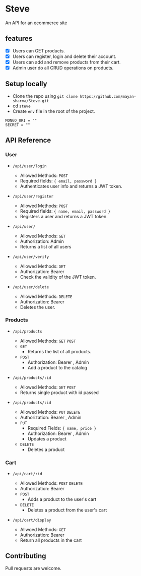 # Steve
An API for an ecommerce site

## features
* [x] Users can GET products.
* [x] Users can register, login and delete their account.
* [x] Users can add and remove products from their cart.
* [x] Admin user do all CRUD operations on products.

## Setup locally
- Clone the repo using `git clone https://github.com/mayan-sharma/Steve.git`
- cd `steve`
- Create `env` file in the root of the project.

```
MONGO_URI = ""
SECRET = ""
```

## API Reference

### User
  - `/api/user/login`
    - Allowed Methods: `POST`
    - Required fields: `{ email, password }`
    - Authenticates user info and returns a JWT token.
    
  - `/api/user/register`
    - Allowed Methods: `POST`
    - Required fields: `{ name, email, password }`
    - Registers a user and returns a JWT token.
    
  - `/api/user/`
    - Allowed Methods: `GET`
    - Authorization: Admin
    - Returns a list of all users
    
  - `/api/user/verify`
    - Allowed Methods: `GET`
    - Authorization: Bearer <Token>
    - Check the validity of the JWT token.
    
  - `/api/user/delete`
    - Allowed Methods: `DELETE`
    - Authorization: Bearer <Token>
    - Deletes the user.
  
### Products
  - `/api/products`
    - Allowed Methods: `GET` `POST`
    - `GET`
      - Returns the list of all products.
    - `POST`
      - Authorization: Bearer <Token>, Admin
      - Add a product to the catalog
    
  - `/api/products/:id`
    - Allowed Methods: `GET` `POST`
    - Returns single product with id passed

  - `/api/products/:id`
    - Allowed Methods: `PUT` `DELETE`
    - Authorization: Bearer <Token>, Admin
    - `PUT`
      - Required Fields: `{ name, price }`
      - Authorization: Bearer <Token>, Admin
      - Updates a product
    - `DELETE`
      - Deletes a product

### Cart
  - `/api/cart/:id`
    - Allowed Methods: `POST` `DELETE`
    - Authorization: Bearer <Token>
    - `POST`
      - Adds a product to the user's cart
    - `DELETE`
      - Deletes a product from the user's cart

  - `/api/cart/display`
    - Allwoed Methods: `GET`
    - Authorization: Bearer <Token>
    - Return all products in the cart

## Contributing
Pull requests are welcome.
